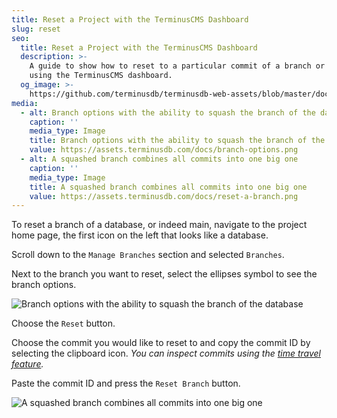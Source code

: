 ```yaml
---
title: Reset a Project with the TerminusCMS Dashboard
slug: reset
seo:
  title: Reset a Project with the TerminusCMS Dashboard
  description: >-
    A guide to show how to reset to a particular commit of a branch or main
    using the TerminusCMS dashboard.
  og_image: >-
    https://github.com/terminusdb/terminusdb-web-assets/blob/master/docs/reset-a-branch.png?raw=true
media:
  - alt: Branch options with the ability to squash the branch of the database
    caption: ''
    media_type: Image
    title: Branch options with the ability to squash the branch of the database
    value: https://assets.terminusdb.com/docs/branch-options.png
  - alt: A squashed branch combines all commits into one big one
    caption: ''
    media_type: Image
    title: A squashed branch combines all commits into one big one
    value: https://assets.terminusdb.com/docs/reset-a-branch.png
---
```


To reset a branch of a database, or indeed main, navigate to the project home page, the first icon on the left that looks like a database.

Scroll down to the `Manage Branches` section and selected `Branches`.

Next to the branch you want to reset, select the ellipses symbol to see the branch options.

![Branch options with the ability to squash the branch of the database](https://assets.terminusdb.com/docs/branch-options.png)

Choose the `Reset` button.

Choose the commit you would like to reset to and copy the commit ID by selecting the clipboard icon. _You can inspect commits using the [time travel feature](/docs/time-travel/)._

Paste the commit ID and press the `Reset Branch` button.

![A squashed branch combines all commits into one big one](https://assets.terminusdb.com/docs/reset-a-branch.png)